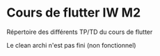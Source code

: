 # Cours de flutter IW M2

Répertoire des différents TP/TD du cours de flutter

Le clean archi n'est pas fini (non fonctionnel)
